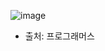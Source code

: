 ![image](https://user-images.githubusercontent.com/70992303/93019175-65707580-f610-11ea-8da0-57dab2677d66.png)

- 출처: 프로그래머스

